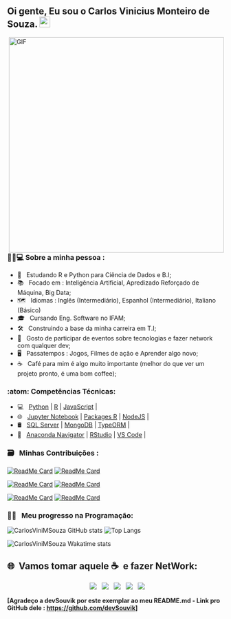 <h2> Oi gente, Eu sou o Carlos Vinicius Monteiro de Souza. <img src="https://github.com/souvikguria98/souvikguria98/blob/master/Hi.gif" width="25"></h2>
<img align="right" alt="GIF" src="https://becode.com.br/wp-content/uploads/2016/10/Por-que-usar-JavaScript.gif" width="500"/>

<h3> 👨‍💼💻 Sobre a minha pessoa : </h3>

- 📖 &nbsp; Estudando R e Python para Ciência de Dados e B.I;
- 📚 &nbsp; Focado em : Inteligência Artificial, Apredizado Reforçado de Máquina, Big Data;
- 🗺 &nbsp; Idiomas : Inglês (Intermediário), Espanhol (Intermediário), Italiano (Básico)
- 🎓 &nbsp; Cursando Eng. Software no IFAM;
- 🛠 &nbsp; Construindo a base da minha carreira em T.I;
- 🖖 &nbsp; Gosto de participar de eventos sobre tecnologias e fazer network com qualquer dev;
- 🖥 &nbsp; Passatempos : Jogos, Filmes de ação e Aprender algo novo;
- ☕ &nbsp; Café para mim é algo muito importante (melhor do que ver um projeto pronto, é uma bom coffee);

<h3>:atom: Competências Técnicas: </h3>

- 💻 &nbsp; [Python](https://www.python.org) | [R](https://www.r-project.org/) | [JavaScript](https://www.javascript.com/) |
- 🌐 &nbsp; [Jupyter Notebook](https://jupyter.org/index.html) | [Packages R](https://cloud.r-project.org/) | [NodeJS](https://nodejs.org/en/) | 
- 🛢 &nbsp; [SQL Server](https://www.microsoft.com/pt-br/sql-server) | [MongoDB](https://www.mongodb.com/) | [TypeORM](https://typeorm.io/#/) | 
- 🔧 &nbsp; [Anaconda Navigator](https://www.anaconda.com/blog) | [RStudio](https://www.rstudio.com/) | [VS Code](https://code.visualstudio.com/) |

<h3> 🗃 &nbsp; Minhas Contribuições :  </h3>

<p align="center">

[![ReadMe Card](https://github-readme-stats.vercel.app/api/pin/?username=iuricode&repo=recursos-gratuitos&theme=onedark)](https://github.com/iuricode/recursos-gratuitos)
[![ReadMe Card](https://github-readme-stats.vercel.app/api/pin/?username=gabrielcmarinho&repo=links-uteis&theme=onedark)](https://github.com/gabrielcmarinho/links-uteis)

[![ReadMe Card](https://github-readme-stats.vercel.app/api/pin/?username=Lorenalgm&repo=hackathon-dicas&theme=onedark)](https://github.com/Lorenalgm/hackathon-dicas)
[![ReadMe Card](https://github-readme-stats.vercel.app/api/pin/?username=kelvins&repo=Algoritmos-e-Estruturas-de-Dados&theme=onedark)](https://github.com/kelvins/Algoritmos-e-Estruturas-de-Dados)

[![ReadMe Card](https://github-readme-stats.vercel.app/api/pin/?username=perifacode&repo=conteudo-gratuito&theme=onedark)](https://github.com/perifacode/conteudo-gratuito)
[![ReadMe Card](https://github-readme-stats.vercel.app/api/pin/?username=dmpe&repo=R&theme=onedark)](https://github.com/dmpe/R)

</p>

<h3> 🧑‍🔬 &nbsp; Meu progresso na Programação:  </h3>

![CarlosViniMSouza GitHub stats](https://github-readme-stats.vercel.app/api?username=CarlosViniMSouza&layout=compact&theme=onedark&count_private=true&include_all_commits=true&show_icons=true)
![Top Langs](https://github-readme-stats.vercel.app/api/top-langs/?username=CarlosViniMSouza&layout=compact&theme=onedark&langs_count=10&hide=jupyter%20notebook)

![CarlosViniMSouza Wakatime stats](https://github-readme-stats.vercel.app/api/wakatime?username=CarlosViniMSouza&&layout=compact&theme=onedark&range=last_7_days)

<h2> 🌐&nbsp; Vamos tomar aquele ☕&nbsp; e fazer NetWork: </h2>

<p align="center">
&nbsp; <a href="https://twitter.com/CarlosViniMS1/" target="_blank" rel="noopener noreferrer"><img src="https://img.icons8.com/clouds/100/4a90e2/twitter.png"/></a>
&nbsp; <a href="https://www.instagram.com/CarlosViniMSouza/" target="_blank" rel="noopener noreferrer"><img src="https://img.icons8.com/clouds/100/4a90e2/instagram-new--v2.png"/></a>
&nbsp; <a href="https://www.linkedin.com/in/carlos-souza-technology/" target="_blank" rel="noopener noreferrer"><img src="https://img.icons8.com/clouds/100/4a90e2/linkedin.png"/></a>
&nbsp; <a href="mailto:vinicius.souza5530@gmail.com" target="_blank" rel="noopener noreferrer"><img src="https://img.icons8.com/clouds/100/4a90e2/gmail.png"/></a>
&nbsp; <a href="https://app.rocketseat.com.br/me/carlos-vinicius-monteiro-de-souza-05677" target="_blank" rel="noopener noreferrer"><img src="https://img.icons8.com/clouds/100/4a90e2/rocket.png"/></a>

**[Agradeço a devSouvik por este exemplar ao meu README.md - Link pro GitHub dele : https://github.com/devSouvik]**
